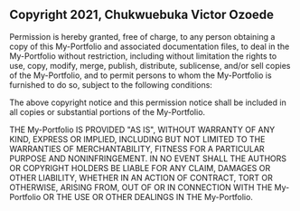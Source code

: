 ## Copyright 2021, Chukwuebuka Victor Ozoede

Permission is hereby granted, free of charge, to any person obtaining a copy of this My-Portfolio and associated documentation files, to deal in the My-Portfolio without restriction, including without limitation the rights to use, copy, modify, merge, publish, distribute, sublicense, and/or sell copies of the My-Portfolio, and to permit persons to whom the My-Portfolio is furnished to do so, subject to the following conditions:

The above copyright notice and this permission notice shall be included in all copies or substantial portions of the My-Portfolio.

THE My-Portfolio IS PROVIDED "AS IS", WITHOUT WARRANTY OF ANY KIND, EXPRESS OR IMPLIED, INCLUDING BUT NOT LIMITED TO THE WARRANTIES OF MERCHANTABILITY, FITNESS FOR A PARTICULAR PURPOSE AND NONINFRINGEMENT. IN NO EVENT SHALL THE AUTHORS OR COPYRIGHT HOLDERS BE LIABLE FOR ANY CLAIM, DAMAGES OR OTHER LIABILITY, WHETHER IN AN ACTION OF CONTRACT, TORT OR OTHERWISE, ARISING FROM, OUT OF OR IN CONNECTION WITH THE My-Portfolio OR THE USE OR OTHER DEALINGS IN THE My-Portfolio.

